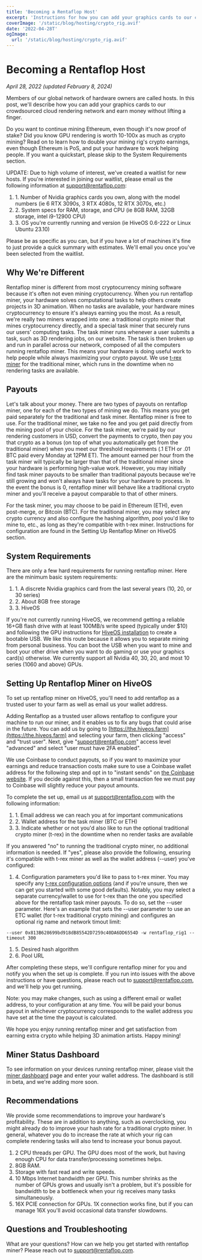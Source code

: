 ```yaml
---
title: 'Becoming a Rentaflop Host'
excerpt: 'Instructions for how you can add your graphics cards to our crowdsourced cloud rendering network and earn money without lifting a finger.'
coverImage: '/static/blog/hosting/crypto_rig.avif'
date: '2022-04-28T'
ogImage:
  url: '/static/blog/hosting/crypto_rig.avif'
---
```


# Becoming a Rentaflop Host

_April 28, 2022 (updated February 8, 2024)_

Members of our global network of hardware owners are called hosts. In this post, we'll describe how you can add your graphics cards to our crowdsourced
cloud rendering network and earn money without lifting a finger.

Do you want to continue mining Ethereum, even though it's now proof of stake? Did you know GPU rendering is worth 10-100x as much as crypto mining?
Read on to learn how to double your mining rig's crypto earnings, even though Ethereum is PoS, and put your hardware to work helping people.
If you want a quickstart, please skip to the System Requirements section.

UPDATE: Due to high volume of interest, we've created a waitlist for new hosts. If you're interested in joining our waitlist, please email us the
following information at [support@rentaflop.com](mailto:support@rentaflop.com):
1. 1\. Number of Nvidia graphics cards you own, along with the model numbers (ie 6 RTX 3090s, 3 RTX 4080s, 12 RTX 3070s, etc.)
1. 2\. System specs for RAM, storage, and CPU (ie 8GB RAM, 32GB storage, intel i9-12900 CPU)
1. 3\. OS you're currently running and version (ie HiveOS 0.6-222 or Linux Ubuntu 23.10)

Please be as specific as you can, but if you have a lot of machines it's fine to just provide a quick summary with estimates. We'll email you once
you've been selected from the waitlist.

## Why We're Different

Rentaflop miner is different from most cryptocurrency mining software because it's often not even mining cryptocurrency. When you run rentaflop miner,
your hardware solves computational tasks to help others create projects in 3D animation. When no tasks are available,
your hardware mines cryptocurrency to ensure it's always earning you the most. As a result, we're really
two miners wrapped into one: a traditional crypto miner that mines cryptocurrency directly, and a special task miner that securely runs our users'
computing tasks. The task miner runs whenever a user submits a task, such as 3D rendering jobs, on our website.
The task is then broken up and run in parallel across our network, composed of all the computers running rentaflop miner. This means your hardware
is doing useful work to help people while always maximizing your crypto payout. We use [t-rex miner](https://trex-miner.com/) for the traditional miner, which runs
in the downtime when no rendering tasks are available.

## Payouts

Let's talk about your money. There are two types of payouts on rentaflop miner, one for each of the two types of mining we do. This means you get paid separately for the
traditional and task miner. Rentaflop miner is free to use. For the traditional miner, we take no fee and you get paid directly from the mining pool of your choice. For the task miner, we're paid
by our rendering customers in USD, convert the payments to crypto, then pay you that crypto as a bonus (on top of what you automatically get from the traditional miner)
when you meet our threshold requirements (.1 ETH or .01 BTC paid every Monday at 12PM ET). The amount earned per hour from the task miner will typically be larger than that of the traditional miner
since your hardware is performing high-value work. However, you may initially find task miner payouts to be smaller than traditional payouts
because we're still growing and won't always have tasks for your hardware to process. In the event the bonus is 0, rentaflop miner will
behave like a traditional crypto miner and you'll receive a payout comparable to that of other miners.

For the task miner, you may choose to be paid in Ethereum (ETH), even post-merge, or Bitcoin (BTC). For the traditional miner, you may select any crypto currency
and also configure the hashing algorithm, pool you'd like to mine to, etc., as long as they're compatible with t-rex miner. Instructions for configuration are found
in the Setting Up Rentaflop Miner on HiveOS section.

## System Requirements

There are only a few hard requirements for running rentaflop miner.
Here are the minimum basic system requirements:

1. 1\. A discrete Nvidia graphics card from the last several years (10, 20, or 30 series)
1. 2\. About 8GB free storage
1. 3\. HiveOS

If you're not currently running HiveOS, we recommend getting a reliable
16+GB flash drive with at least 100MB/s write speed (typically under $10) and following the GPU instructions for [HiveOS installation](https://hiveon.com/install/) to create a bootable USB. We like this route because
it allows you to separate mining from personal business. You can boot the USB when you want to mine and boot your other drive when you want
to do gaming or use your graphics card(s) otherwise.
We currently support all Nvidia 40, 30, 20, and most 10 series (1060 and above) GPUs.

## Setting Up Rentaflop Miner on HiveOS

To set up rentaflop miner on HiveOS, you'll need to add rentaflop as a trusted user to your farm as well as email us your wallet address.

Adding Rentaflop as a trusted user allows rentaflop to configure your machine to run our miner, and it enables us to fix any bugs that could arise in the future.
You can add us by going to [https://the.hiveos.farm](https://the.hiveos.farm) and selecting your farm, then clicking "access" and "trust user".
Next, give "support@rentaflop.com" access level "advanced" and select "user must have 2FA enabled".

We use Coinbase to conduct payouts, so if you want to maximize your earnings and reduce transaction costs make sure to use a Coinbase wallet address
for the following step and opt in to "instant sends" on
[the Coinbase website](https://www.coinbase.com/settings/privacy-rights). If you decide against this, then a small transaction fee we must pay to Coinbase will slightly reduce your
payout amounts.

To complete the set up, email us at [support@rentaflop.com](mailto:support@rentaflop.com) with the following information:
1. 1\. Email address we can reach you at for important communications
1. 2\. Wallet address for the task miner (BTC or ETH)
1. 3\. Indicate whether or not you'd also like to run the optional traditional crypto miner (t-rex) in the downtime when no render tasks are available

If you answered "no" to running the traditional crypto miner, no additional information is needed. If "yes", please also provide the following, ensuring it's
compatible with t-rex miner as well as the wallet address (--user) you've configured:

1. 4\. Configuration parameters you'd like to pass to t-rex miner. You may specify any [t-rex configuration options](https://github.com/trexminer/T-Rex) (and if you're unsure, then we can get you started with some good defaults).
Notably, you may select a separate currency/wallet to use for t-rex than the one you specified above for the rentaflop task miner payouts. To do so, set the --user
parameter. Here's an example that sets the --user parameter to use an ETC wallet (for t-rex traditional crypto mining)
and configures an optional rig name and network timout limit:

```
--user 0x813B628699bd918dB85542D7259c40DA6DD6554D -w rentaflop_rig1 --timeout 300
```
1. 5\. Desired hash algorithm
1. 6\. Pool URL

After completing these steps, we'll configure rentaflop miner for you and notify you when the set up is complete. If you run into issues with the above instructions
or have questions, please reach out to [support@rentaflop.com](mailto:support@rentaflop.com), and we'll help you get running.

Note: you may make changes, such as using a different email or wallet address, to your configuration at any time. You will be paid your bonus payout in
whichever cryptocurrency corresponds to the wallet address you have set at the time the payout is calculated. 

We hope you enjoy running rentaflop miner and get satisfaction from earning extra crypto while helping 3D animation artists. Happy mining!

## Miner Status Dashboard

To see information on your devices running rentaflop miner, please visit the [miner dashboard](https://portal.rentaflop.com/miner) page and enter your wallet address.
The dashboard is still in beta, and we're adding more soon.

## Recommendations

We provide some recommendations to improve your hardware's profitability. These are in addition to anything, such as overclocking, you might already do to improve your
hash rate for a traditional crypto miner. In general, whatever you do to increase the rate at which your rig can complete rendering tasks will also
tend to increase your bonus payout.

1. 2 CPU threads per GPU. The GPU does most of the work, but having enough CPU for data transfer/processing sometimes helps.
1. 8GB RAM.
1. Storage with fast read and write speeds.
1. 10 Mbps Internet bandwidth per GPU. This number shrinks as the number of GPUs grows and usually isn't a problem, but it's possible for bandwidth to be a bottleneck when your rig receives many tasks simultaneously.
1. 16X PCIE connection for GPUs. 1X connection works fine, but if you can manage 16X you'll avoid occasional data transfer slowdowns.

## Questions and Troubleshooting

What are your questions? How can we help you get started with rentaflop miner? Please reach out to [support@rentaflop.com](mailto:support@rentaflop.com).

